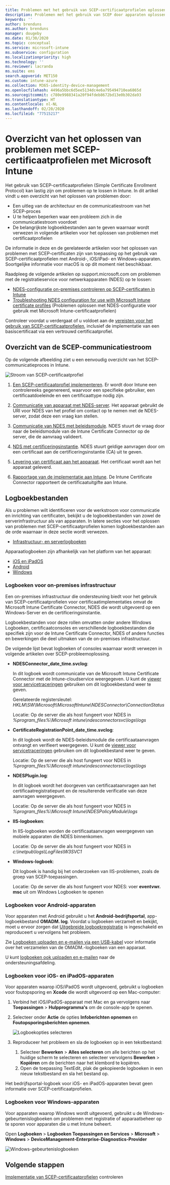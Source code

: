 ```yaml
---
title: Problemen met het gebruik van SCEP-certificaatprofielen oplossen om certificaten in te richten met Microsoft Intune | Microsoft Docs
description: Problemen met het gebruik van SCEP door apparaten oplossen om certificaten aan te vragen voor gebruik met Intune, waaronder communicatie van apparaten met NDES, van NDES met certificeringsinstanties en van de Intune Certificate Connector met de Intune-service.
keywords: ''
author: brenduns
ms.author: brenduns
manager: dougeby
ms.date: 01/30/2020
ms.topic: conceptual
ms.service: microsoft-intune
ms.subservice: configuration
ms.localizationpriority: high
ms.technology: ''
ms.reviewer: lacranda
ms.suite: ems
search.appverid: MET150
ms.custom: intune-azure
ms.collection: M365-identity-device-management
ms.openlocfilehash: 4496a5bbc6d5ee5134dc4e6a795494710ea6865d
ms.sourcegitcommit: c780e9988341a20f94fdeb8672bd13e0b302da93
ms.translationtype: HT
ms.contentlocale: nl-NL
ms.lasthandoff: 02/20/2020
ms.locfileid: "77515217"
---
```

# <a name="overview-for-troubleshooting-scep-certificate-profiles-with-microsoft-intune"></a>Overzicht van het oplossen van problemen met SCEP-certificaatprofielen met Microsoft Intune

Het gebruik van SCEP-certificaatprofielen (Simple Certificate Enrollment Protocol) kan lastig zijn om problemen op te lossen in Intune. In dit artikel vindt u een overzicht van het oplossen van problemen door:

- Een uitleg van de architectuur en de communicatiestroom van het SCEP-proces
- U te helpen beperken waar een probleem zich in die communicatiestroom voordoet
- De belangrijkste logboekbestanden aan te geven waarnaar wordt verwezen in volgende artikelen voor het oplossen van problemen met certificaatprofielen

De informatie in deze en de gerelateerde artikelen voor het oplossen van problemen met SCEP-certificaten zijn van toepassing op het gebruik van SCEP-certificaatprofielen met Android-, iOS/iPad- en Windows-apparaten. Soortgelijke informatie voor macOS is op dit moment niet beschikbaar.

Raadpleeg de volgende artikelen op support.microsoft.com om problemen met de registratieservice voor netwerkapparaten (NDES) op te lossen:

- [NDES-configuratie on-premises controleren op SCEP-certificaten in Intune](https://support.microsoft.com/help/4490130/ndes-configuration-on-premises-for-scep-certificates-in-intune)
- [Troubleshooting NDES configuration for use with Microsoft Intune certificate profiles]( https://support.microsoft.com/help/4459540/troubleshoot-ndes-configuration-for-use-with-intune) (Problemen oplossen met NDES-configuratie voor gebruik met Microsoft Intune-certificaatprofielen)

Controleer voordat u verdergaat of u voldoet aan de [vereisten voor het gebruik van SCEP-certificaatprofielen](certificates-scep-configure.md#prerequisites-for-using-scep-for-certificates), inclusief de implementatie van een basiscertificaat via een vertrouwd certificaatprofiel.

## <a name="scep-communication-flow-overview"></a>Overzicht van de SCEP-communicatiestroom

Op de volgende afbeelding ziet u een eenvoudig overzicht van het SCEP-communicatieproces in Intune.

![Stroom van SCEP-certificaatprofiel](../protect/media/troubleshoot-scep-certificate-profiles/scep-certificate-profile-flow.png)

1. [Een SCEP-certificaatprofiel implementeren](troubleshoot-scep-certificate-profile-deployment.md). Er wordt door Intune een controlereeks gegenereerd, waarvoor een specifieke gebruiker, een certificaatdoeleinde en een certificaattype nodig zijn.

2. [Communicatie van apparaat met NDES-server](troubleshoot-scep-certificate-device-to-ndes.md). Het apparaat gebruikt de URI voor NDES van het profiel om contact op te nemen met de NDES-server, zodat deze een vraag kan stellen.

3. [Communicatie van NDES met beleidsmodule](troubleshoot-scep-certificate-ndes-policy-module.md). NDES stuurt de vraag door naar de beleidsmodule van de Intune Certificate Connector op de server, die de aanvraag valideert.

4. [NDS met certificeringsinstantie](troubleshoot-scep-certificate-ndes-policy-module.md). NDES stuurt geldige aanvragen door om een certificaat aan de certificeringsinstantie (CA) uit te geven.

5. [Levering van certificaat aan het apparaat](troubleshoot-scep-certificate-delivery.md). Het certificaat wordt aan het apparaat geleverd.

6. [Rapportage van de implementatie aan Intune](troubleshoot-scep-certificate-reporting.md). De Intune Certificate Connector rapporteert de certificaatuitgifte aan Intune.

## <a name="log-files"></a>Logboekbestanden

Als u problemen wilt identificeren voor de werkstroom voor communicatie en inrichting van certificaten, bekijkt u de logboekbestanden van zowel de serverinfrastructuur als van apparaten. In latere secties voor het oplossen van problemen met SCEP-certificaatprofielen komen logboekbestanden aan de orde waarnaar in deze sectie wordt verwezen.

- [Infrastructuur- en serverlogboeken](#logs-for-on-premises-infrastructure)

Apparaatlogboeken zijn afhankelijk van het platform van het apparaat:  

- [iOS en iPadOS](#logs-for-ios-and-ipados-devices)
- [Android](#logs-for-android-devices)
- [Windows](#logs-for-windows-devices)

### <a name="logs-for-on-premises-infrastructure"></a>Logboeken voor on-premises infrastructuur
  
Een on-premises infrastructuur die ondersteuning biedt voor het gebruik van SCEP-certificaatprofielen voor certificaatimplementaties omvat de Microsoft Intune Certificate Connector, NDES die wordt uitgevoerd op een Windows-Server en de certificeringsinstantie.

Logboekbestanden voor deze rollen omvatten onder andere Windows Logboeken, certificaatconsoles en verschillende logboekbestanden die specifiek zijn voor de Intune Certificate Connector, NDES of andere functies en bewerkingen die deel uitmaken van de on-premises infrastructuur.

De volgende lijst bevat logboeken of consoles waarnaar wordt verwezen in volgende artikelen over SCEP-probleemoplossing. 

- **NDESConnector_date_time.svclog**:

  In dit logboek wordt communicatie van de Microsoft Intune Certificate Connector met de Intune-cloudservice weergegeven. U kunt de [viewer voor servicetraceringen](https://docs.microsoft.com/dotnet/framework/wcf/service-trace-viewer-tool-svctraceviewer-exe) gebruiken om dit logboekbestand weer te geven.

  Gerelateerde registersleutel: *HKLM\SW\Microsoft\MicrosoftIntune\NDESConnector\ConnectionStatus*

  Locatie: Op de server die als host fungeert voor NDES in *%program_files%\Microsoft intune\ndesconnectorsvc\logs\logs*

- **CertificateRegistrationPoint_date_time.svclog**:

  In dit logboek wordt de NDES-beleidsmodule die certificaataanvragen ontvangt en verifieert weergegeven. U kunt de [viewer voor servicetraceringen](https://docs.microsoft.com/dotnet/framework/wcf/service-trace-viewer-tool-svctraceviewer-exe) gebruiken om dit logboekbestand weer te geven.

  Locatie: Op de server die als host fungeert voor NDES in *%program_files%\Microsoft intune\ndesconnectorsvc\logs\logs*

- **NDESPlugin.log**:

  In dit logboek wordt het doorgeven van certificaataanvragen aan het certificaatregistratiepunt en de resulterende verificatie van deze aanvragen weergegeven.

  Locatie: Op de server die als host fungeert voor NDES in *%program_files%\Microsoft Intune\NDESPolicyModule\logs*

- **IIS-logboeken**:

  In IIS-logboeken worden de certificaataanvragen weergegeven van mobiele apparaten die NDES binnenkomen.

  Locatie: Op de server die als host fungeert voor NDES in *c:\inetpub\logs\LogFiles\W3SVC1*

- **Windows-logboek**:

  Dit logboek is handig bij het onderzoeken van IIS-problemen, zoals de groep van SCEP-toepassingen.

  Locatie: Op de server die als host fungeert voor NDES: voer **eventvwr. msc** uit om Windows Logboeken te openen




### <a name="logs-for-android-devices"></a>Logboeken voor Android-apparaten

Voor apparaten met Android gebruikt u het **Android-bedrijfsportal**, app-logboekbestand **OMADM. log**. Voordat u logboeken verzamelt en bekijkt, moet u ervoor zorgen dat [Uitgebreide logboekregistratie](/intune-user-help/use-verbose-logging-to-help-your-it-administrator-fix-device-issues-android) is ingeschakeld en reproduceert u vervolgens het probleem.

Zie [Logboeken uploaden en e-mailen via een USB-kabel](/intune-user-help/send-logs-to-your-it-admin-using-cable-android) voor informatie over het verzamelen van de OMADM.-logboeken van een apparaat.

U kunt [logboeken ook uploaden en e-mailen](/intune-user-help/send-logs-to-your-it-admin-by-email-android#upload-and-email-logs-from-microsoft-intune-app) naar de ondersteuningsafdeling.

### <a name="logs-for-ios-and-ipados-devices"></a>Logboeken voor iOS- en iPadOS-apparaten

Voor apparaten waarop iOS/iPadOS wordt uitgevoerd, gebruikt u logboeken voor foutopsporing en **Xcode** die wordt uitgevoerd op een Mac-computer:

1. Verbind het iOS/iPadOS-apparaat met Mac en ga vervolgens naar **Toepassingen** > **Hulpprogramma's** om de console-app te openen. 

2. Selecteer onder **Actie** de opties **Infoberichten opnemen** en  **Foutopsporingsberichten opnemen**.

   ![Logboekopties selecteren](../protect/media/troubleshoot-scep-certificate-profiles/message-options.png)

3. Reproduceer het probleem en sla de logboeken op in een tekstbestand:
   1. Selecteer **Bewerken** > **Alles selecteren** om alle berichten op het huidige scherm te selecteren en selecteer vervolgens **Bewerken** > **Kopiëren** om de berichten naar het klembord te kopiëren. 
   2. Open de toepassing TextEdit, plak de gekopieerde logboeken in een nieuw tekstbestand en sla het bestand op.


Het bedrijfsportal-logboek voor iOS- en iPadOS-apparaten bevat geen informatie over SCEP-certificaatprofielen.

### <a name="logs-for-windows-devices"></a>Logboeken voor Windows-apparaten

Voor apparaten waarop Windows wordt uitgevoerd, gebruikt u de Windows-gebeurtenislogboeken om problemen met registratie of apparaatbeheer op te sporen voor apparaten die u met Intune beheert.

Open **Logboeken** > **Logboeken Toepassingen en Services** > **Microsoft** > **Windows** > **DeviceManagement-Enterprise-Diagnostics-Provider**

![Windows-gebeurtenislogboeken](../protect/media/troubleshoot-scep-certificate-profiles/windows-event-log.png)

## <a name="next-steps"></a>Volgende stappen

[Implementatie van SCEP-certificaatprofielen](troubleshoot-scep-certificate-profile-deployment.md) controleren 
